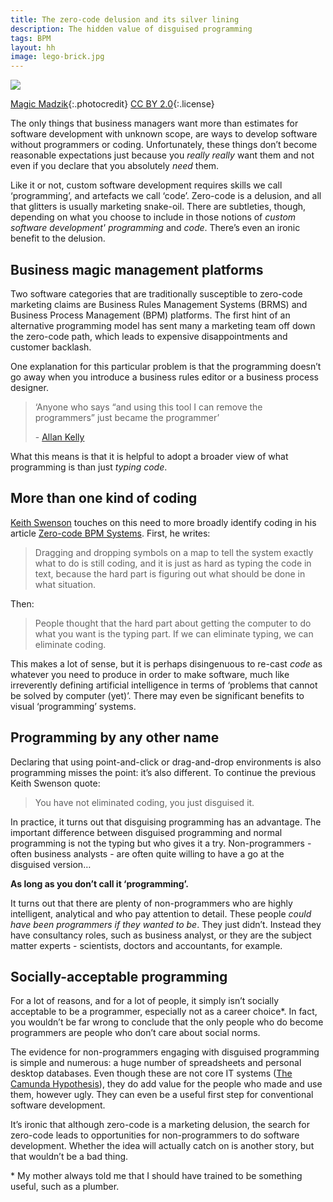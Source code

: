 ```yaml
---
title: The zero-code delusion and its silver lining
description: The hidden value of disguised programming
tags: BPM
layout: hh
image: lego-brick.jpg
---
```


![](lego-brick.jpg)

[Magic Madzik](https://www.flickr.com/photos/cefeida/2167070556){:.photocredit}
[CC BY 2.0](https://creativecommons.org/licenses/by/2.0/){:.license}

The only things that business managers want more than estimates for software development with unknown scope, are ways to develop software without programmers or coding. Unfortunately, these things don’t become reasonable expectations just because you _really really_ want them and not even if you declare that you absolutely _need_ them.

Like it or not, custom software development requires skills we call ‘programming’, and artefacts we call ‘code’. Zero-code is a delusion, and all that glitters is usually marketing snake-oil. There are subtleties, though, depending on what you choose to include in those notions of _custom software development' programming_ and _code_. There’s even an ironic benefit to the delusion.

## Business magic management platforms

Two software categories that are traditionally susceptible to zero-code marketing claims are Business Rules Management Systems (BRMS) and Business Process Management (BPM) platforms. The first hint of an alternative programming model has sent many a marketing team off down the zero-code path, which leads to expensive disappointments and customer backlash.

One explanation for this particular problem is that the programming doesn’t go away when you introduce a business rules editor or a business process designer.

<blockquote class="big solid-one" style="max-width:33em"><p>‘Anyone who says “and using this tool I can remove the programmers” just became the programmer’</p>
<p>- <a href="https://twitter.com/allankellynet">Allan Kelly</a></p></blockquote>

What this means is that it is helpful to adopt a broader view of what programming  is than just _typing code_.

## More than one kind of coding

[Keith Swenson](https://twitter.com/swensonkeith) touches on this need to more broadly identify coding in his article [Zero-code BPM Systems](http://social-biz.org/2014/04/15/zero-code-bpm-systems/). First, he writes:

> Dragging and dropping symbols on a map to tell the system exactly what to do is still coding, and it is just as hard as typing the code in text, because the hard part is figuring out what should be done in what situation.

Then:

> People thought that the hard part about getting the computer to do what you want is the typing part. If we can eliminate typing, we can eliminate coding.

This makes a lot of sense, but it is perhaps disingenuous to re-cast _code_ as whatever you need to produce in order to make software, much like irreverently defining artificial intelligence in terms of ‘problems that cannot be solved by computer (yet)’. There may even be significant benefits to visual ‘programming’ systems.

## Programming by any other name

Declaring that using point-and-click or drag-and-drop environments is also programming misses the point: it’s also different. To continue the previous Keith Swenson quote:

> You have not eliminated coding, you just disguised it.

In practice, it turns out that disguising programming has an advantage. The important difference between disguised programming and normal programming is not the typing but who gives it a try. Non-programmers - often business analysts - are often quite willing to have a go at the disguised version…

**As long as you don’t call it ‘programming’.**

It turns out that there are plenty of non-programmers who are highly intelligent, analytical and who pay attention to detail. These people _could have been programmers if they wanted to be_. They just didn’t. Instead they have consultancy roles, such as business analyst, or they are the subject matter experts - scientists, doctors and accountants, for example.

## Socially-acceptable programming

For a lot of reasons, and for a lot of people, it simply isn’t socially acceptable to be a programmer, especially not as a career choice*. In fact, you wouldn’t be far wrong to conclude that the only people who do become programmers are people  who don’t care about social norms.

The evidence for non-programmers engaging with disguised programming is simple and numerous: a huge number of spreadsheets and personal desktop databases. Even though these are not core IT systems ([The Camunda Hypothesis](http://blog.camunda.org/2013/04/the-camunda-hypothesis.html)), they do add value for the people who made and use them, however ugly. They can even be a useful first step for conventional software development.

It’s ironic that although zero-code is a marketing delusion, the search for zero-code leads to opportunities for non-programmers to do software development. Whether the idea will actually catch on is another story, but that wouldn’t be a bad thing.

\* My mother always told me that I should have trained to be something useful, such as a plumber.
